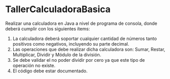 # TallerCalculadoraBasica
Realizar una calculadora en Java a nivel de programa de consola, donde deberá cumplir con los siguientes ítems:  
1. La calculadora deberá soportar cualquier cantidad de números tanto positivos como negativos, incluyendo su parte decimal. 
2. Las operaciones que debe realizar dicha calculadora son: Sumar, Restar, Multiplicar, Dividir y Módulo de la división. 
3. Se debe validar el no poder dividir por cero ya que este tipo de operación no existe. 
4. El código debe estar documentado.
